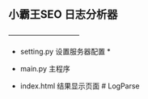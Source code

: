 ## 小霸王SEO 日志分析器
——————————

* setting.py 设置服务器配置
    *
* main.py 主程序

* index.html 结果显示页面 # LogParse
